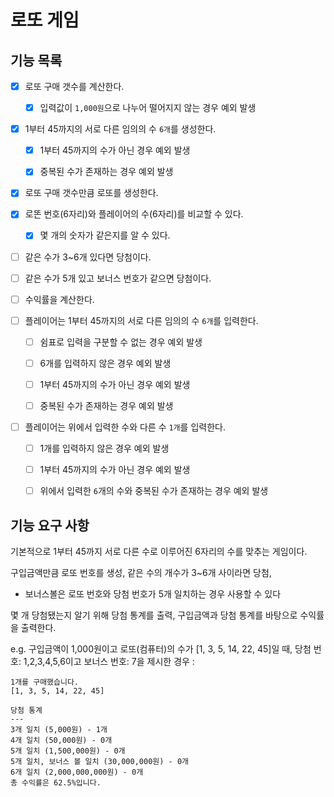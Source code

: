 # 로또 게임

## 기능 목록
- [x] 로또 구매 갯수를 계산한다.
    - [x] 입력값이 `1,000원`으로 나누어 떨어지지 않는 경우 예외 발생


- [x] 1부터 45까지의 서로 다른 임의의 수 `6개`를 생성한다.
    - [x] 1부터 45까지의 수가 아닌 경우 예외 발생
    - [x] 중복된 수가 존재하는 경우 예외 발생


- [x] 로또 구매 갯수만큼 로또를 생성한다.


- [x] 로똔 번호(6자리)와 플레이어의 수(6자리)를 비교할 수 있다.
  - [x] 몇 개의 숫자가 같은지를 알 수 있다.


- [ ] 같은 수가 3~6개 있다면 당첨이다.


- [ ] 같은 수가 5개 있고 보너스 번호가 같으면 당첨이다.


- [ ] 수익률을 계산한다.


- [ ] 플레이어는 1부터 45까지의 서로 다른 임의의 수 `6개`를 입력한다.
    - [ ] 쉼표로 입력을 구분할 수 없는 경우 예외 발생
    - [ ] 6개를 입력하지 않은 경우 예외 발생
    - [ ] 1부터 45까지의 수가 아닌 경우 예외 발생
    - [ ] 중복된 수가 존재하는 경우 예외 발생


- [ ] 플레이어는 위에서 입력한 수와 다른 수 `1개`를 입력한다.
    - [ ] 1개를 입력하지 않은 경우 예외 발생
    - [ ] 1부터 45까지의 수가 아닌 경우 예외 발생
    - [ ] 위에서 입력한 `6`개의 수와 중복된 수가 존재하는 경우 예외 발생


## 기능 요구 사항

기본적으로 1부터 45까지 서로 다른 수로 이루어진 6자리의 수를 맞추는 게임이다.

구입금액만큼 로또 번호를 생성,
같은 수의 개수가 3~6개 사이라면 당첨,
- 보너스볼은 로또 번호와 당첨 번호가 5개 일치하는 경우 사용할 수 있다

몇 개 당첨됐는지 알기 위해 당첨 통계를 출력, 구입금액과 당첨 통계를 바탕으로 수익률을 출력한다.

e.g. 구입금액이 1,000원이고 로또(컴퓨터)의 수가 [1, 3, 5, 14, 22, 45]일 때,
당첨 번호: 1,2,3,4,5,6이고 보너스 번호: 7을 제시한 경우 :
```
1개를 구매했습니다.
[1, 3, 5, 14, 22, 45]

당첨 통계
---
3개 일치 (5,000원) - 1개
4개 일치 (50,000원) - 0개
5개 일치 (1,500,000원) - 0개
5개 일치, 보너스 볼 일치 (30,000,000원) - 0개
6개 일치 (2,000,000,000원) - 0개
총 수익률은 62.5%입니다.
```